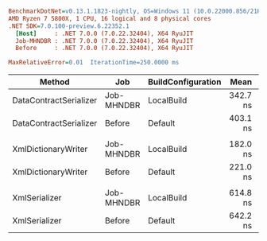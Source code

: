 ``` ini

BenchmarkDotNet=v0.13.1.1823-nightly, OS=Windows 11 (10.0.22000.856/21H2)
AMD Ryzen 7 5800X, 1 CPU, 16 logical and 8 physical cores
.NET SDK=7.0.100-preview.6.22352.1
  [Host]     : .NET 7.0.0 (7.0.22.32404), X64 RyuJIT
  Job-MHNDBR : .NET 7.0.0 (7.0.22.32404), X64 RyuJIT
  Before     : .NET 7.0.0 (7.0.22.32404), X64 RyuJIT

MaxRelativeError=0.01  IterationTime=250.0000 ms  

```
|                 Method |        Job | BuildConfiguration |     Mean |   Error |   StdDev | Ratio | RatioSD |
|----------------------- |----------- |------------------- |---------:|--------:|---------:|------:|--------:|
| DataContractSerializer | Job-MHNDBR |         LocalBuild | 342.7 ns | 3.42 ns |  5.72 ns |  0.85 |    0.02 |
| DataContractSerializer |     Before |            Default | 403.1 ns | 3.58 ns |  4.90 ns |  1.00 |    0.00 |
|                        |            |                    |          |         |          |       |         |
|    XmlDictionaryWriter | Job-MHNDBR |         LocalBuild | 182.0 ns | 1.41 ns |  1.32 ns |  0.82 |    0.01 |
|    XmlDictionaryWriter |     Before |            Default | 221.0 ns | 1.54 ns |  1.29 ns |  1.00 |    0.00 |
|                        |            |                    |          |         |          |       |         |
|          XmlSerializer | Job-MHNDBR |         LocalBuild | 614.8 ns | 6.16 ns | 14.51 ns |  0.96 |    0.03 |
|          XmlSerializer |     Before |            Default | 642.2 ns | 6.40 ns | 17.73 ns |  1.00 |    0.00 |
